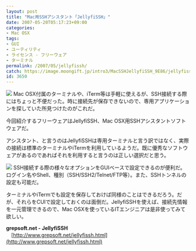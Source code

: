 ```yaml
---
layout: post
title: "Mac用SSHアシスタント「JellyfiSSH」"
date: 2007-05-20T05:17:23+09:00
categories:
- Mac OSX
tags: 
- GUI
- ユーティリティ
- ライセンス - フリーウェア
- ターミナル
permalink: /2007/05/jellyfissh/
catch: https://image.moongift.jp/intro3/MacSSHJellyfiSSH_9E86/jellyfissh1_thumb.png
id: 3650
---
```

[![](https://image.moongift.jp/intro3/MacSSHJellyfiSSH_9E86/jellyfissh2_thumb.png)](https://image.moongift.jp/intro3/MacSSHJellyfiSSH_9E86/jellyfissh22.png) Mac OSX付属のターミナルや、iTerm等は手軽に使えるが、SSH接続する際にはちょっと不便だった。時に接続先が保存できないので、専用アプリケーションを探していた所見つけたのがこれだ。

 

今回紹介するフリーウェアはJellyfiSSH、Mac OSX用SSHアシスタントソフトウェアだ。

 <!--more--> 

アシスタント、と言うのはJellyfiSSHは専用ターミナルと言う訳ではなく、実際の接続は標準のターミナルやiTermを利用しているようだ。既に優秀なソフトウェアがあるのであればそれを利用すると言うのは正しい選択だと思う。

 

[![](https://image.moongift.jp/intro3/MacSSHJellyfiSSH_9E86/jellyfissh1_thumb.png)](https://image.moongift.jp/intro3/MacSSHJellyfiSSH_9E86/jellyfissh12.png) SSH接続する際の様々なオプションをGUIベースで設定できるのが便利だ。ログイン名やShell、種別（SSH/SSH2/Telnet/FTP等）。また、SSHトンネルの設定も可能だ。

 

ターミナルやiTermでも設定を保存しておけば同様のことはできるだろう。だが、それらをCUIで設定しておくのは面倒だ。JellyfiSSHを使えば、接続先情報を一元管理できるので、Mac OSXを使っているITエンジニアは是非使ってみて欲しい。

 

**grepsoft.net - JellyfiSSH**  
　[http://www.grepsoft.net/jellyfissh.html](http://www.grepsoft.net/jellyfissh.html)

